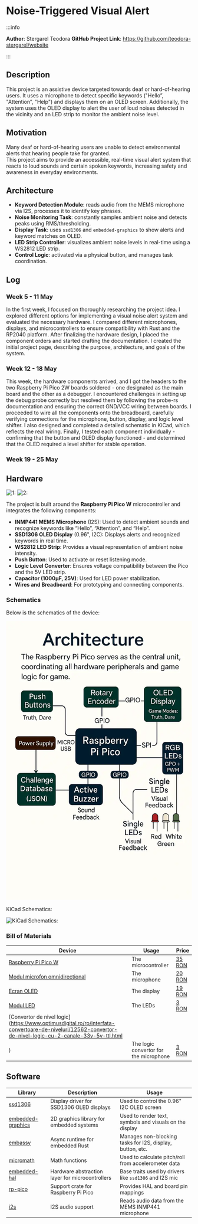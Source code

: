 # Noise-Triggered Visual Alert 

:::info 

**Author**: Stergarel Teodora 
**GitHub Project Link**: https://github.com/teodora-stergarel/website

:::

## Description

This project is an assistive device targeted towards deaf or hard-of-hearing users. It uses a microphone to detect specific keywords ("Hello”, "Attention”, "Help") and displays them on an OLED screen. Additionally, the system uses the OLED display to alert the user of loud noises detected in the vicinity and an LED strip to monitor the ambient noise level.

## Motivation

Many deaf or hard-of-hearing users are unable to detect environmental alerts that hearing people take for granted.  
This project aims to provide an accessible, real-time visual alert system that reacts to loud sounds and certain spoken keywords, increasing safety and awareness in everyday environments.

## Architecture 

- **Keyword Detection Module**: reads audio from the MEMS microphone via I2S, processes it to identify key phrases.
- **Noise Monitoring Task**: constantly samples ambient noise and detects peaks using RMS/thresholding.
- **Display Task**: uses `ssd1306` and `embedded-graphics` to show alerts and keyword matches on OLED.
- **LED Strip Controller**: visualizes ambient noise levels in real-time using a WS2812 LED strip.
- **Control Logic**: activated via a physical button, and manages task coordination.

## Log

<!-- write your progress here every week -->

### Week 5 - 11 May
In the first week, I focused on thoroughly researching the project idea. I explored different options for implementing a visual noise alert system and evaluated the necessary hardware. I compared different microphones, displays, and microcontrollers to ensure compatibility with Rust and the RP2040 platform. After finalizing the hardware design, I placed the component orders and started drafting the documentation. I created the initial project page, describing the purpose, architecture, and goals of the system.
### Week 12 - 18 May
This week, the hardware components arrived, and I got the headers to the two Raspberry Pi Pico 2W boards soldered - one designated as the main board and the other as a debugger. I encountered challenges in setting up the debug probe correctly but resolved them by following the probe-rs documentation and ensuring the correct GND/VCC wiring between boards. I proceeded to wire all the components onto the breadboard, carefully verifying connections for the microphone, button, display, and logic level shifter. I also designed and completed a detailed schematic in KiCad, which reflects the real wiring. Finally, I tested each component individually - confirming that the button and OLED display functioned - and determined that the OLED required a level shifter for stable operation.
### Week 19 - 25 May

## Hardware

![1:](/1.webp)
![2:](/2.webp)

The project is built around the **Raspberry Pi Pico W** microcontroller and integrates the following components:

- **INMP441 MEMS Microphone** (I2S): Used to detect ambient sounds and recognize keywords like “Hello”, “Attention”, and “Help”.
- **SSD1306 OLED Display** (0.96", I2C): Displays alerts and recognized keywords in real time.
- **WS2812 LED Strip**: Provides a visual representation of ambient noise intensity.
- **Push Button**: Used to activate or reset listening mode.
- **Logic Level Converter**: Ensures voltage compatibility between the Pico and the 5V LED strip.
- **Capacitor (1000μF, 25V)**: Used for LED power stabilization.
- **Wires and Breadboard**: For prototyping and connecting components.

### Schematics

Below is the schematics of the device:

![Project Schematics:](/architecture.webp)

KiCad Schematics:

![KiCad Schematics:](/rust.svg)


### Bill of Materials

<!-- Fill out this table with all the hardware components that you might need.

The format is 
```
| [Device](link://to/device) | This is used ... | [price](link://to/store) |

```

-->

| Device | Usage | Price |
|--------|--------|-------|
| [Raspberry Pi Pico W](https://www.raspberrypi.com/documentation/microcontrollers/raspberry-pi-pico.html) | The microcontroller | [35 RON](https://www.optimusdigital.ro/en/raspberry-pi-boards/12394-raspberry-pi-pico-w.html) |
| [Modul microfon omnidirectional](https://www.raspberrypi.com/documentation/microcontrollers/raspberry-pi-pico.html) | The microphone | [20 RON](https://www.bitmi.ro/modul-microfon-omnidirectional-interfata-i2s-mems-inmp441-11003.html?gad_source=1&gclid=Cj0KCQjwqIm_BhDnARIsAKBYcmuBUV_YFqcN24x17xXztcQ3M9MRrACTFx02nfLMn8JOe7VPRAFTBYsaAuFZEALw_wcB) |
| [Ecran OLED](https://www.bitmi.ro/componente-electronice/ecran-oled-0-96-cu-interfata-iic-i2c-10488.html) | The display | [19 RON](https://www.bitmi.ro/componente-electronice/ecran-oled-0-96-cu-interfata-iic-i2c-10488.html) |
| [Modul LED](https://www.bitmi.ro/module-electronice/modul-led-semafor-compatibil-arduino-10405.html) | The LEDs | [3 RON](https://www.bitmi.ro/module-electronice/modul-led-semafor-compatibil-arduino-10405.html) |
| [Convertor de nivel logic](https://www.optimusdigital.ro/ro/interfata-convertoare-de-niveluri/12562-convertor-de-nivel-logic-cu-2-canale-33v-5v-ttl.html
) | The logic convertor for the microphone | [3 RON](https://www.bitmi.ro/componente-electronice/ecran-oled-0-96-cu-interfata-iic-i2c-10488.html) |


## Software

| Library | Description | Usage |
|---------|-------------|-------|
| [ssd1306](https://crates.io/crates/ssd1306) | Display driver for SSD1306 OLED displays | Used to control the 0.96" I2C OLED screen |
| [embedded-graphics](https://github.com/embedded-graphics/embedded-graphics) | 2D graphics library for embedded systems | Used to render text, symbols and visuals on the display |
| [embassy](https://github.com/embassy-rs/embassy) | Async runtime for embedded Rust | Manages non-blocking tasks for I2S, display, button, etc. |
| [micromath](https://crates.io/crates/micromath) | Math functions | Used to calculate pitch/roll from accelerometer data |
| [embedded-hal](https://github.com/rust-embedded/embedded-hal) | Hardware abstraction layer for microcontrollers | Base traits used by drivers like `ssd1306` and I2S mic |
| [rp-pico](https://crates.io/crates/rp-pico) | Support crate for Raspberry Pi Pico | Provides HAL and board pin mappings |
| [i2s](https://github.com/ryankurte/rust-i2s) | I2S audio support | Reads audio data from the MEMS INMP441 microphone |